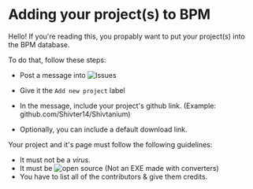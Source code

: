 # Adding your project(s) to BPM
Hello! If you're reading this, you propably want to put your project(s) into the BPM database.

To do that, follow these steps:
- Post a message into ![Issues](https://github.com/Shivter14/BPM/issues)

- Give it the `Add new project` label

- In the message, include your project's github link. (Example: github.com/Shivter14/Shivtanium)

- Optionally, you can include a default download link.

Your project and it's page must follow the following guidelines:
- It must not be a *virus*.
- It must be ![open source](https://opensource.com/resources/what-open-source) (Not an EXE made with converters)
- You have to list all of the contributors & give them credits.
